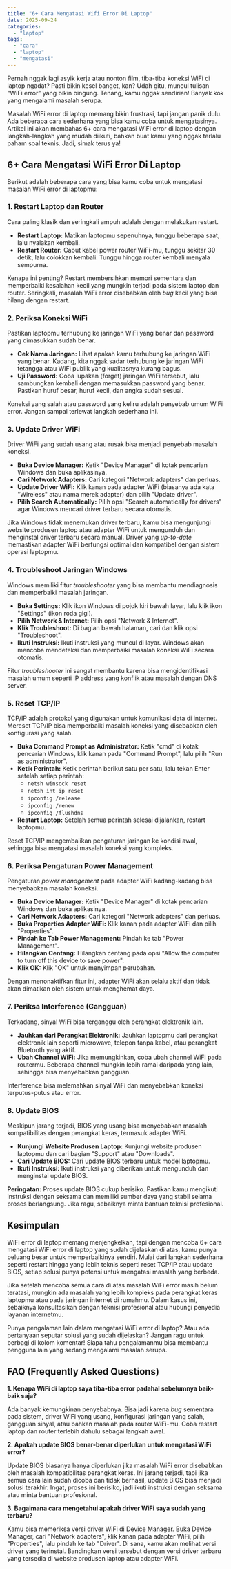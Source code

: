 ```yaml
---
title: "6+ Cara Mengatasi Wifi Error Di Laptop"
date: 2025-09-24
categories: 
  - "laptop"
tags: 
  - "cara"
  - "laptop"
  - "mengatasi"
---
```


Pernah nggak lagi asyik kerja atau nonton film, tiba-tiba koneksi WiFi di laptop ngadat? Pasti bikin kesel banget, kan? Udah gitu, muncul tulisan "WiFi error" yang bikin bingung. Tenang, kamu nggak sendirian! Banyak kok yang mengalami masalah serupa.

Masalah WiFi error di laptop memang bikin frustrasi, tapi jangan panik dulu. Ada beberapa cara sederhana yang bisa kamu coba untuk mengatasinya. Artikel ini akan membahas 6+ cara mengatasi WiFi error di laptop dengan langkah-langkah yang mudah diikuti, bahkan buat kamu yang nggak terlalu paham soal teknis. Jadi, simak terus ya!

## 6+ Cara Mengatasi WiFi Error Di Laptop

Berikut adalah beberapa cara yang bisa kamu coba untuk mengatasi masalah WiFi error di laptopmu:

### 1\. Restart Laptop dan Router

Cara paling klasik dan seringkali ampuh adalah dengan melakukan restart.

- **Restart Laptop:** Matikan laptopmu sepenuhnya, tunggu beberapa saat, lalu nyalakan kembali.
- **Restart Router:** Cabut kabel power router WiFi-mu, tunggu sekitar 30 detik, lalu colokkan kembali. Tunggu hingga router kembali menyala sempurna.

Kenapa ini penting? Restart membersihkan memori sementara dan memperbaiki kesalahan kecil yang mungkin terjadi pada sistem laptop dan router. Seringkali, masalah WiFi error disebabkan oleh _bug_ kecil yang bisa hilang dengan restart.

### 2\. Periksa Koneksi WiFi

Pastikan laptopmu terhubung ke jaringan WiFi yang benar dan password yang dimasukkan sudah benar.

- **Cek Nama Jaringan:** Lihat apakah kamu terhubung ke jaringan WiFi yang benar. Kadang, kita nggak sadar terhubung ke jaringan WiFi tetangga atau WiFi publik yang kualitasnya kurang bagus.
- **Uji Password:** Coba lupakan (forget) jaringan WiFi tersebut, lalu sambungkan kembali dengan memasukkan password yang benar. Pastikan huruf besar, huruf kecil, dan angka sudah sesuai.

Koneksi yang salah atau password yang keliru adalah penyebab umum WiFi error. Jangan sampai terlewat langkah sederhana ini.

### 3\. Update Driver WiFi

Driver WiFi yang sudah usang atau rusak bisa menjadi penyebab masalah koneksi.

- **Buka Device Manager:** Ketik "Device Manager" di kotak pencarian Windows dan buka aplikasinya.
- **Cari Network Adapters:** Cari kategori "Network adapters" dan perluas.
- **Update Driver WiFi:** Klik kanan pada adapter WiFi (biasanya ada kata "Wireless" atau nama merek adapter) dan pilih "Update driver".
- **Pilih Search Automatically:** Pilih opsi "Search automatically for drivers" agar Windows mencari driver terbaru secara otomatis.

Jika Windows tidak menemukan driver terbaru, kamu bisa mengunjungi website produsen laptop atau adapter WiFi untuk mengunduh dan menginstal driver terbaru secara manual. Driver yang _up-to-date_ memastikan adapter WiFi berfungsi optimal dan kompatibel dengan sistem operasi laptopmu.

### 4\. Troubleshoot Jaringan Windows

Windows memiliki fitur _troubleshooter_ yang bisa membantu mendiagnosis dan memperbaiki masalah jaringan.

- **Buka Settings:** Klik ikon Windows di pojok kiri bawah layar, lalu klik ikon "Settings" (ikon roda gigi).
- **Pilih Network & Internet:** Pilih opsi "Network & Internet".
- **Klik Troubleshoot:** Di bagian bawah halaman, cari dan klik opsi "Troubleshoot".
- **Ikuti Instruksi:** Ikuti instruksi yang muncul di layar. Windows akan mencoba mendeteksi dan memperbaiki masalah koneksi WiFi secara otomatis.

Fitur _troubleshooter_ ini sangat membantu karena bisa mengidentifikasi masalah umum seperti IP address yang konflik atau masalah dengan DNS server.

### 5\. Reset TCP/IP

TCP/IP adalah protokol yang digunakan untuk komunikasi data di internet. Mereset TCP/IP bisa memperbaiki masalah koneksi yang disebabkan oleh konfigurasi yang salah.

- **Buka Command Prompt as Administrator:** Ketik "cmd" di kotak pencarian Windows, klik kanan pada "Command Prompt", lalu pilih "Run as administrator".
- **Ketik Perintah:** Ketik perintah berikut satu per satu, lalu tekan Enter setelah setiap perintah:
    - `netsh winsock reset`
    - `netsh int ip reset`
    - `ipconfig /release`
    - `ipconfig /renew`
    - `ipconfig /flushdns`
- **Restart Laptop:** Setelah semua perintah selesai dijalankan, restart laptopmu.

Reset TCP/IP mengembalikan pengaturan jaringan ke kondisi awal, sehingga bisa mengatasi masalah koneksi yang kompleks.

### 6\. Periksa Pengaturan Power Management

Pengaturan _power management_ pada adapter WiFi kadang-kadang bisa menyebabkan masalah koneksi.

- **Buka Device Manager:** Ketik "Device Manager" di kotak pencarian Windows dan buka aplikasinya.
- **Cari Network Adapters:** Cari kategori "Network adapters" dan perluas.
- **Buka Properties Adapter WiFi:** Klik kanan pada adapter WiFi dan pilih "Properties".
- **Pindah ke Tab Power Management:** Pindah ke tab "Power Management".
- **Hilangkan Centang:** Hilangkan centang pada opsi "Allow the computer to turn off this device to save power".
- **Klik OK:** Klik "OK" untuk menyimpan perubahan.

Dengan menonaktifkan fitur ini, adapter WiFi akan selalu aktif dan tidak akan dimatikan oleh sistem untuk menghemat daya.

### 7\. Periksa Interference (Gangguan)

Terkadang, sinyal WiFi bisa terganggu oleh perangkat elektronik lain.

- **Jauhkan dari Perangkat Elektronik:** Jauhkan laptopmu dari perangkat elektronik lain seperti microwave, telepon tanpa kabel, atau perangkat Bluetooth yang aktif.
- **Ubah Channel WiFi:** Jika memungkinkan, coba ubah channel WiFi pada routermu. Beberapa channel mungkin lebih ramai daripada yang lain, sehingga bisa menyebabkan gangguan.

Interference bisa melemahkan sinyal WiFi dan menyebabkan koneksi terputus-putus atau error.

### 8\. Update BIOS

Meskipun jarang terjadi, BIOS yang usang bisa menyebabkan masalah kompatibilitas dengan perangkat keras, termasuk adapter WiFi.

- **Kunjungi Website Produsen Laptop:** Kunjungi website produsen laptopmu dan cari bagian "Support" atau "Downloads".
- **Cari Update BIOS:** Cari update BIOS terbaru untuk model laptopmu.
- **Ikuti Instruksi:** Ikuti instruksi yang diberikan untuk mengunduh dan menginstal update BIOS.

**Peringatan:** Proses update BIOS cukup berisiko. Pastikan kamu mengikuti instruksi dengan seksama dan memiliki sumber daya yang stabil selama proses berlangsung. Jika ragu, sebaiknya minta bantuan teknisi profesional.

## Kesimpulan

WiFi error di laptop memang menjengkelkan, tapi dengan mencoba 6+ cara mengatasi WiFi error di laptop yang sudah dijelaskan di atas, kamu punya peluang besar untuk memperbaikinya sendiri. Mulai dari langkah sederhana seperti restart hingga yang lebih teknis seperti reset TCP/IP atau update BIOS, setiap solusi punya potensi untuk mengatasi masalah yang berbeda.

Jika setelah mencoba semua cara di atas masalah WiFi error masih belum teratasi, mungkin ada masalah yang lebih kompleks pada perangkat keras laptopmu atau pada jaringan internet di rumahmu. Dalam kasus ini, sebaiknya konsultasikan dengan teknisi profesional atau hubungi penyedia layanan internetmu.

Punya pengalaman lain dalam mengatasi WiFi error di laptop? Atau ada pertanyaan seputar solusi yang sudah dijelaskan? Jangan ragu untuk berbagi di kolom komentar! Siapa tahu pengalamanmu bisa membantu pengguna lain yang sedang mengalami masalah serupa.

## FAQ (Frequently Asked Questions)

**1\. Kenapa WiFi di laptop saya tiba-tiba error padahal sebelumnya baik-baik saja?**

Ada banyak kemungkinan penyebabnya. Bisa jadi karena _bug_ sementara pada sistem, driver WiFi yang usang, konfigurasi jaringan yang salah, gangguan sinyal, atau bahkan masalah pada router WiFi-mu. Coba restart laptop dan router terlebih dahulu sebagai langkah awal.

**2\. Apakah update BIOS benar-benar diperlukan untuk mengatasi WiFi error?**

Update BIOS biasanya hanya diperlukan jika masalah WiFi error disebabkan oleh masalah kompatibilitas perangkat keras. Ini jarang terjadi, tapi jika semua cara lain sudah dicoba dan tidak berhasil, update BIOS bisa menjadi solusi terakhir. Ingat, proses ini berisiko, jadi ikuti instruksi dengan seksama atau minta bantuan profesional.

**3\. Bagaimana cara mengetahui apakah driver WiFi saya sudah yang terbaru?**

Kamu bisa memeriksa versi driver WiFi di Device Manager. Buka Device Manager, cari "Network adapters", klik kanan pada adapter WiFi, pilih "Properties", lalu pindah ke tab "Driver". Di sana, kamu akan melihat versi driver yang terinstal. Bandingkan versi tersebut dengan versi driver terbaru yang tersedia di website produsen laptop atau adapter WiFi.
